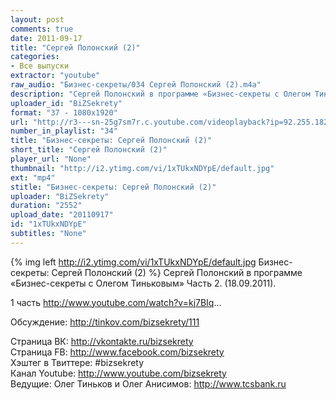 ```yaml
---
layout: post
comments: true
date: 2011-09-17
title: "Сергей Полонский (2)"
categories:
- Все выпуски
extractor: "youtube"
raw_audio: "Бизнес-секреты/034 Сергей Полонский (2).m4a"
description: "Сергей Полонский в программе «Бизнес-секреты с Олегом Тиньковым» Часть 2.  (18.09.2011).\n\n1 часть http://www.youtube.com/watch?v=kj7BIq...\n\nОбсуждение: http://tinkov.com/bizsekrety/111\n\nСтраница ВК: http://vkontakte.ru/bizsekrety\nСтраница FB: http://www.facebook.com/bizsekrety\nХэштег в Твиттере: #bizsekrety\nКанал Youtube: http://www.youtube.com/bizsekrety\nВедущие: Олег Тиньков и Олег Анисимов: http://www.tcsbank.ru"
uploader_id: "BiZSekrety"
format: "37 - 1080x1920"
url: "http://r3---sn-25g7sm7r.c.youtube.com/videoplayback?ip=92.255.182.31&cp=U0hVR1VNVV9LUUNONV9NR1lJOnF4WGx5X3E3UmJ6&id=d714d49313436291&sparams=cp%2Cid%2Cip%2Cipbits%2Citag%2Cratebypass%2Csource%2Cupn%2Cexpire&mt=1362502884&mv=m&fexp=916807%2C916623%2C920704%2C912806%2C902000%2C922403%2C922405%2C929901%2C913605%2C925006%2C906938%2C931202%2C908529%2C920201%2C930101%2C930603%2C906834%2C926403%2C913570%2C901451&sver=3&source=youtube&itag=37&key=yt1&upn=rcDO8F-qjOc&ipbits=8&ratebypass=yes&expire=1362527867&ms=au&newshard=yes&signature=621EB3D3201752DADD5D2FD2509328095B2EC25D.84FD024BBD0CD54838F5769AA06253CDC1182048"
number_in_playlist: "34"
title: "Бизнес-секреты: Сергей Полонский (2)"
short_title: "Сергей Полонский (2)"
player_url: "None"
thumbnail: "http://i2.ytimg.com/vi/1xTUkxNDYpE/default.jpg"
ext: "mp4"
stitle: "Бизнес-секреты: Сергей Полонский (2)"
uploader: "BiZSekrety"
duration: "2552"
upload_date: "20110917"
id: "1xTUkxNDYpE"
subtitles: "None"
---
```


{% img left http://i2.ytimg.com/vi/1xTUkxNDYpE/default.jpg Бизнес-секреты: Сергей Полонский (2) %}
Сергей Полонский в программе «Бизнес-секреты с Олегом Тиньковым» Часть 2.  (18.09.2011).  
  
1 часть http://www.youtube.com/watch?v=kj7BIq...  
  
Обсуждение: http://tinkov.com/bizsekrety/111  
  
Страница ВК: http://vkontakte.ru/bizsekrety  
Страница FB: http://www.facebook.com/bizsekrety  
Хэштег в Твиттере: #bizsekrety  
Канал Youtube: http://www.youtube.com/bizsekrety  
Ведущие: Олег Тиньков и Олег Анисимов: http://www.tcsbank.ru